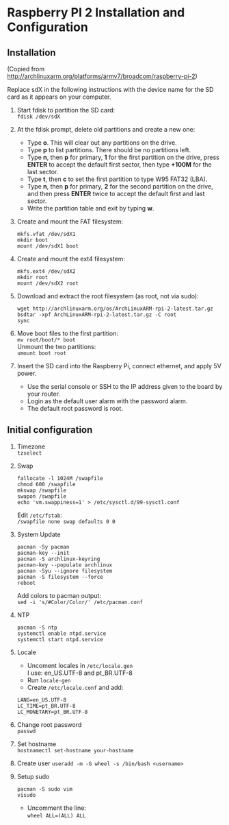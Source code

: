 # Raspberry PI 2 Installation and Configuration

## Installation 
(Copied from http://archlinuxarm.org/platforms/armv7/broadcom/raspberry-pi-2)

Replace sdX in the following instructions with the device name for the SD card as it appears on your computer.  

1. Start fdisk to partition the SD card:  
`fdisk /dev/sdX`  
2. At the fdisk prompt, delete old partitions and create a new one:  
	* Type **o**. This will clear out any partitions on the drive.  
	* Type **p** to list partitions. There should be no partitions left.  
	* Type **n**, then **p** for primary, **1** for the first partition on the drive, press **ENTER** to accept the default first sector, then type **+100M** for the last sector.  
 	* Type **t**, then **c** to set the first partition to type W95 FAT32 (LBA).  
	* Type **n**, then **p** for primary, **2** for the second partition on the drive, and then press **ENTER** twice to accept the default first and last sector.  
	* Write the partition table and exit by typing **w**.  
3. Create and mount the FAT filesystem:  
	```
	mkfs.vfat /dev/sdX1
	mkdir boot
	mount /dev/sdX1 boot
	```

4. Create and mount the ext4 filesystem:  
	```
	mkfs.ext4 /dev/sdX2
	mkdir root
	mount /dev/sdX2 root
	```
5. Download and extract the root filesystem (as root, not via sudo):  
	```
	wget http://archlinuxarm.org/os/ArchLinuxARM-rpi-2-latest.tar.gz  
	bsdtar -xpf ArchLinuxARM-rpi-2-latest.tar.gz -C root  
	sync  
	```
6. Move boot files to the first partition:  
	`mv root/boot/* boot`  
	Unmount the two partitions:  
	`umount boot root`  

7. Insert the SD card into the Raspberry Pi, connect ethernet, and apply 5V power.  
	* Use the serial console or SSH to the IP address given to the board by your router.
	* Login as the default user alarm with the password alarm.
	* The default root password is root.

## Initial configuration

1. Timezone  
	`tzselect`

2. Swap  
	```
	fallocate -l 1024M /swapfile  
	chmod 600 /swapfile  
	mkswap /swapfile  
	swapon /swapfile  
	echo 'vm.swappiness=1' > /etc/sysctl.d/99-sysctl.conf  
	```
	Edit `/etc/fstab`:  
	`/swapfile none swap defaults 0 0`  

3. System Update
	```
	pacman -Sy pacman  
	pacman-key --init  
	pacman -S archlinux-keyring  
	pacman-key --populate archlinux  
	pacman -Syu --ignore filesystem  
	pacman -S filesystem --force  
	reboot  
	```
	Add colors to pacman output:  
	`sed -i 's/#Color/Color/' /etc/pacman.conf`
4. NTP
	```
	pacman -S ntp  
	systemctl enable ntpd.service  
	systemctl start ntpd.service  
	```
5. Locale
	* Uncoment locales in `/etc/locale.gen`  
		I use: en_US.UTF-8 and pt_BR.UTF-8  
	* Run `locale-gen`  
	* Create `/etc/locale.conf` and add:  
	```
	LANG=en_US.UTF-8  
	LC_TIME=pt_BR.UTF-8  
	LC_MONETARY=pt_BR.UTF-8  
	```
	
6. Change root password  
	`passwd`  

7. Set hostname  
	`hostnamectl set-hostname your-hostname`  

8. Create user
	`useradd -m -G wheel -s /bin/bash <username>`

9. Setup sudo  
	```
	pacman -S sudo vim  
	visudo  
	```
	* Uncomment the line:  
	`wheel ALL=(ALL) ALL`  

 
